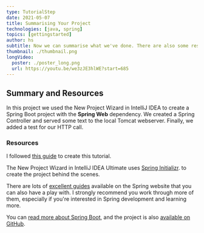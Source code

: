 ```yaml
---
type: TutorialStep
date: 2021-05-07
title: Summarising Your Project 
technologies: [java, spring]
topics: [gettingstarted]
author: hs
subtitle: Now we can summarise what we've done. There are also some resources in this section that you can take a look at.
thumbnail: ./thumbnail.png
longVideo:
  poster: ./poster_long.png
  url: https://youtu.be/we3zJE3hlWE?start=685
---
```


## Summary and Resources
In this project we used the New Project Wizard in IntelliJ IDEA to create a Spring Boot project with the **Spring Web** dependency. We created a Spring Controller and served some text to the local Tomcat webserver. Finally, we added a test for our HTTP call.  

### Resources
I followed [this guide](https://spring.io/guides/gs/spring-boot/) to create this tutorial.
  
The New Project Wizard in IntelliJ IDEA Ultimate uses [Spring Initializr](https://start.spring.io/). to create the project behind the scenes. 

There are lots of [excellent guides](https://spring.io/guides) available on the Spring website that you can also have a play with. I strongly recommend you work through more of them, especially if you're interested in Spring development and learning more.

You can [read more about Spring Boot](https://spring.io/projects/spring-boot), and the project is also [available on GitHub](https://github.com/spring-projects/spring-boot).